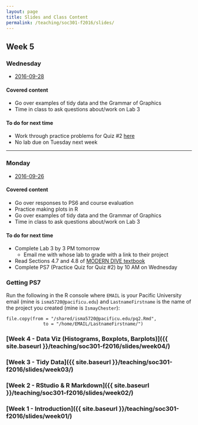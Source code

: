 ```yaml
---
layout: page
title: Slides and Class Content
permalink: /teaching/soc301-f2016/slides/
---
```


## Week 5

### Wednesday
- <a href = "{{ site.baseurl }}/teaching/soc301-f2016/slides/week-05/05b.html">2016-09-28</a>

#### Covered content
- Go over examples of tidy data and the Grammar of Graphics
- Time in class to ask questions about/work on Lab 3

#### To do for next time

- Work through practice problems for Quiz #2 [here](http://ismayc.github.io/teaching/soc301-f2016/slides/week-05/pq2all.html)
- No lab due on Tuesday next week

***

### Monday
- <a href = "{{ site.baseurl }}/teaching/soc301-f2016/slides/week-05/05a.html">2016-09-26</a>

#### Covered content
- Go over responses to PS6 and course evaluation
- Practice making plots in R
- Go over examples of tidy data and the Grammar of Graphics
- Time in class to ask questions about/work on Lab 3

#### To do for next time
- Complete Lab 3 by 3 PM tomorrow
    - Email me with whose lab to grade with a link to their project
- Read Sections 4.7 and 4.8 of [MODERN DIVE textbook](https://ismayc.github.io/moderndiver-book/4-viz.html#brief-review-of-the-grammar-of-graphics)
- Complete PS7 (Practice Quiz for Quiz #2) by 10 AM on Wednesday

### Getting PS7

Run the following in the R console where `EMAIL` is your Pacific University email (mine is `isma5720@pacificu.edu`) and `LastnameFirstname` is the name of the project you created (mine is `IsmayChester`):

```
file.copy(from = "/shared/isma5720@pacificu.edu/pq2.Rmd",
              to = "/home/EMAIL/LastnameFirstname/")
```

### [Week 4 - Data Viz (Histograms, Boxplots, Barplots)]({{ site.baseurl }}/teaching/soc301-f2016/slides/week04/)

### [Week 3 - Tidy Data]({{ site.baseurl }}/teaching/soc301-f2016/slides/week03/)

### [Week 2 - RStudio & R Markdown]({{ site.baseurl }}/teaching/soc301-f2016/slides/week02/)

### [Week 1 - Introduction]({{ site.baseurl }}/teaching/soc301-f2016/slides/week01/)